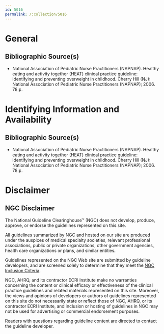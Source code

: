 ```yaml
---
id: 5016
permalink: /:collection/5016
---
```


# General

## Bibliographic Source(s)

- National Association of Pediatric Nurse Practitioners (NAPNAP). Healthy eating and activity together (HEAT) clinical practice guideline: identifying and preventing overweight in childhood. Cherry Hill (NJ): National Association of Pediatric Nurse Practitioners (NAPNAP); 2006. 78 p.

# Identifying Information and Availability

## Bibliographic Source(s)

- National Association of Pediatric Nurse Practitioners (NAPNAP). Healthy eating and activity together (HEAT) clinical practice guideline: identifying and preventing overweight in childhood. Cherry Hill (NJ): National Association of Pediatric Nurse Practitioners (NAPNAP); 2006. 78 p.

# Disclaimer

## NGC Disclaimer

The National Guideline Clearinghouse™ (NGC) does not develop, produce, approve, or endorse the guidelines represented on this site.

All guidelines summarized by NGC and hosted on our site are produced under the auspices of medical specialty societies, relevant professional associations, public or private organizations, other government agencies, health care organizations or plans, and similar entities.

Guidelines represented on the NGC Web site are submitted by guideline developers, and are screened solely to determine that they meet the [NGC Inclusion Criteria](/help-and-about/summaries/inclusion-criteria).

NGC, AHRQ, and its contractor ECRI Institute make no warranties concerning the content or clinical efficacy or effectiveness of the clinical practice guidelines and related materials represented on this site. Moreover, the views and opinions of developers or authors of guidelines represented on this site do not necessarily state or reflect those of NGC, AHRQ, or its contractor ECRI Institute, and inclusion or hosting of guidelines in NGC may not be used for advertising or commercial endorsement purposes.

Readers with questions regarding guideline content are directed to contact the guideline developer.

